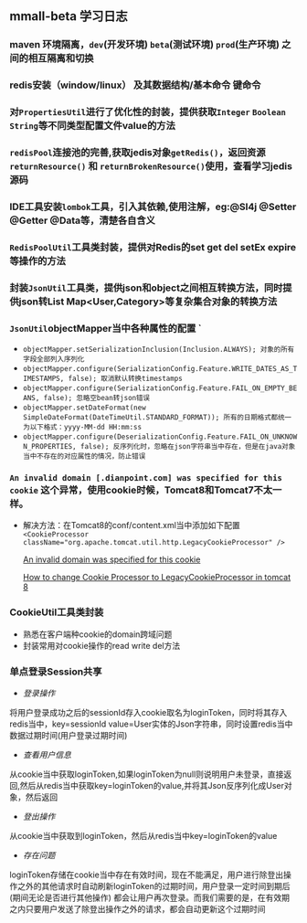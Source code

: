 ## mmall-beta 学习日志

### maven 环境隔离，`dev`(开发环境) `beta`(测试环境) `prod`(生产环境) 之间的相互隔离和切换 

### redis安装（window/linux） 及其数据结构/基本命令 键命令

### 对`PropertiesUtil`进行了优化性的封装，提供获取`Integer` `Boolean` `String`等不同类型配置文件value的方法

### `redisPool`连接池的完善,获取jedis对象`getRedis()`，返回资源`returnResource()` 和 `returnBrokenResource()`使用，查看学习jedis源码

### IDE工具安装`lombok`工具，引入其依赖,使用注解，eg:@Sl4j @Setter @Getter @Data等，清楚各自含义

### `RedisPoolUtil`工具类封装，提供对Redis的set get del setEx expire等操作的方法

### 封装`JsonUtil`工具类，提供json和object之间相互转换方法，同时提供json转List<User> Map<User,Category>等复杂集合对象的转换方法

### `JsonUtil`objectMapper当中各种属性的配置 `
 + `objectMapper.setSerializationInclusion(Inclusion.ALWAYS); 对象的所有字段全部列入序列化`  
 + `objectMapper.configure(SerializationConfig.Feature.WRITE_DATES_AS_TIMESTAMPS, false); 取消默认转换timestamps`
 + `objectMapper.configure(SerializationConfig.Feature.FAIL_ON_EMPTY_BEANS, false); 忽略空bean转json错误`
 + `objectMapper.setDateFormat(new SimpleDateFormat(DateTimeUtil.STANDARD_FORMAT)); 所有的日期格式都统一为以下格式：yyyy-MM-dd HH:mm:ss`
 + `objectMapper.configure(DeserializationConfig.Feature.FAIL_ON_UNKNOWN_PROPERTIES, false); 反序列化时，忽略在json字符串当中存在，但是在java对象当中不存在的对应属性的情况，防止错误`
 
### `An invalid domain [.dianpoint.com] was specified for this cookie` 这个异常，使用cookie时候，Tomcat8和Tomcat7不太一样。
 + 解决方法：在Tomcat8的conf/content.xml当中添加如下配置
   `<CookieProcessor className="org.apache.tomcat.util.http.LegacyCookieProcessor" />`
   
   [An invalid domain was specified for this cookie](https://stackoverflow.com/questions/42524002/an-invalid-domain-was-specified-for-this-cookie)
   
   [How to change Cookie Processor to LegacyCookieProcessor in tomcat 8](https://stackoverflow.com/questions/38696081/how-to-change-cookie-processor-to-legacycookieprocessor-in-tomcat-8)
  
### CookieUtil工具类封装
  + 熟悉在客户端种cookie的domain跨域问题
  + 封装常用对cookie操作的read write del方法
  
   
### 单点登录Session共享
 + *登录操作*
 
 将用户登录成功之后的sessionId存入cookie取名为loginToken，同时将其存入redis当中，key=sessionId value=User实体的Json字符串，同时设置redis当中数据过期时间(用户登录过期时间)
 + *查看用户信息*
 
 从cookie当中获取loginToken,如果loginToken为null则说明用户未登录，直接返回,然后从redis当中获取key=loginToken的value,并将其Json反序列化成User对象，然后返回
 + *登出操作*
 
 从cookie当中获取到loginToken，然后从redis当中key=loginToken的value
 
 + *存在问题*
 
 loginToken存储在cookie当中存在有效时间，现在不能满足，用户进行除登出操作之外的其他请求时自动刷新loginToken的过期时间，用户登录一定时间到期后(期间无论是否进行其他操作)
 都会让用户再次登录。而我们需要的是，在有效期之内只要用户发送了除登出操作之外的请求，都会自动更新这个过期时间
 